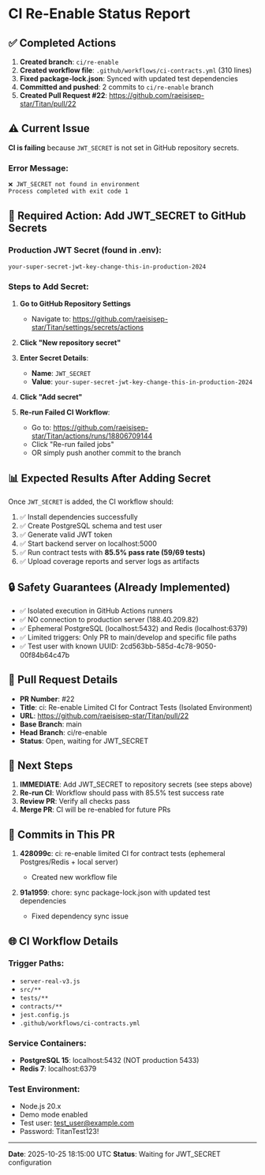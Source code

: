 # CI Re-Enable Status Report

## ✅ Completed Actions

1. **Created branch**: `ci/re-enable`
2. **Created workflow file**: `.github/workflows/ci-contracts.yml` (310 lines)
3. **Fixed package-lock.json**: Synced with updated test dependencies
4. **Committed and pushed**: 2 commits to `ci/re-enable` branch
5. **Created Pull Request #22**: https://github.com/raeisisep-star/Titan/pull/22

## ⚠️ Current Issue

**CI is failing** because `JWT_SECRET` is not set in GitHub repository secrets.

### Error Message:
```
❌ JWT_SECRET not found in environment
Process completed with exit code 1
```

## 🔧 Required Action: Add JWT_SECRET to GitHub Secrets

### Production JWT Secret (found in .env):
```
your-super-secret-jwt-key-change-this-in-production-2024
```

### Steps to Add Secret:

1. **Go to GitHub Repository Settings**
   - Navigate to: https://github.com/raeisisep-star/Titan/settings/secrets/actions

2. **Click "New repository secret"**

3. **Enter Secret Details**:
   - **Name**: `JWT_SECRET`
   - **Value**: `your-super-secret-jwt-key-change-this-in-production-2024`

4. **Click "Add secret"**

5. **Re-run Failed CI Workflow**:
   - Go to: https://github.com/raeisisep-star/Titan/actions/runs/18806709144
   - Click "Re-run failed jobs"
   - OR simply push another commit to the branch

## 📊 Expected Results After Adding Secret

Once `JWT_SECRET` is added, the CI workflow should:

1. ✅ Install dependencies successfully
2. ✅ Create PostgreSQL schema and test user
3. ✅ Generate valid JWT token
4. ✅ Start backend server on localhost:5000
5. ✅ Run contract tests with **85.5% pass rate (59/69 tests)**
6. ✅ Upload coverage reports and server logs as artifacts

## 🔒 Safety Guarantees (Already Implemented)

- ✅ Isolated execution in GitHub Actions runners
- ✅ NO connection to production server (188.40.209.82)
- ✅ Ephemeral PostgreSQL (localhost:5432) and Redis (localhost:6379)
- ✅ Limited triggers: Only PR to main/develop and specific file paths
- ✅ Test user with known UUID: 2cd563bb-585d-4c78-9050-00f84b64c47b

## 📝 Pull Request Details

- **PR Number**: #22
- **Title**: ci: Re-enable Limited CI for Contract Tests (Isolated Environment)
- **URL**: https://github.com/raeisisep-star/Titan/pull/22
- **Base Branch**: main
- **Head Branch**: ci/re-enable
- **Status**: Open, waiting for JWT_SECRET

## 🎯 Next Steps

1. **IMMEDIATE**: Add JWT_SECRET to repository secrets (see steps above)
2. **Re-run CI**: Workflow should pass with 85.5% test success rate
3. **Review PR**: Verify all checks pass
4. **Merge PR**: CI will be re-enabled for future PRs

## 📂 Commits in This PR

1. **428099c**: ci: re-enable limited CI for contract tests (ephemeral Postgres/Redis + local server)
   - Created new workflow file
   
2. **91a1959**: chore: sync package-lock.json with updated test dependencies
   - Fixed dependency sync issue

## 🌐 CI Workflow Details

### Trigger Paths:
- `server-real-v3.js`
- `src/**`
- `tests/**`
- `contracts/**`
- `jest.config.js`
- `.github/workflows/ci-contracts.yml`

### Service Containers:
- **PostgreSQL 15**: localhost:5432 (NOT production 5433)
- **Redis 7**: localhost:6379

### Test Environment:
- Node.js 20.x
- Demo mode enabled
- Test user: test_user@example.com
- Password: TitanTest123!

---

**Date**: 2025-10-25 18:15:00 UTC
**Status**: Waiting for JWT_SECRET configuration
